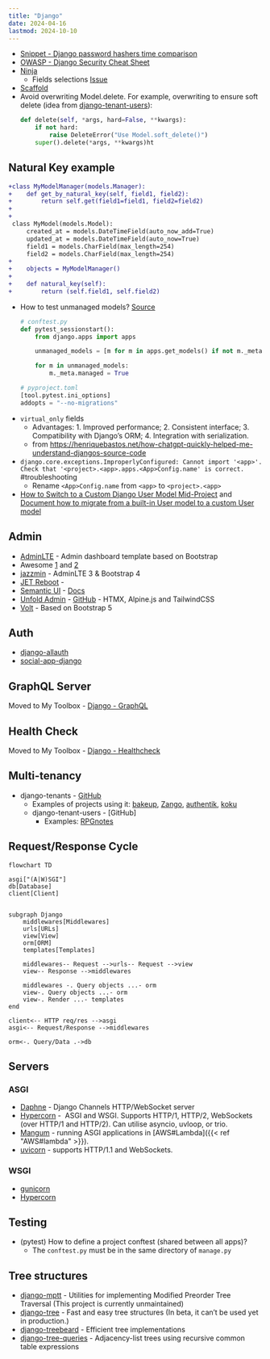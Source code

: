 ```yaml
---
title: "Django"
date: 2024-04-16
lastmod: 2024-10-10
---
```

- [Snippet - Django password hashers time comparison](https://gist.github.com/lucasrcezimbra/69286c9f1cbdb355e242990d2bc85e02)
- [OWASP - Django Security Cheat Sheet](https://cheatsheetseries.owasp.org/cheatsheets/Django_Security_Cheat_Sheet.html)
- [Ninja](https://github.com/vitalik/django-ninja)
	- Fields selections [Issue](https://github.com/vitalik/django-ninja/issues/333)
- [Scaffold](https://github.com/Abdenasser/dr_scaffold)
- Avoid overwriting Model.delete. For example, overwriting to ensure soft delete (idea from [django-tenant-users](https://github.com/Corvia/django-tenant-users/blob/933c87dbad920d2c75666429ef37a552b15e9ac6/tenant_users/tenants/models.py#L404C1-L411C1)):
	```python
	def delete(self, *args, hard=False, **kwargs):
		if not hard:
			raise DeleteError("Use Model.soft_delete()")
		super().delete(*args, **kwargs)ht
	```

## Natural Key example
```diff
+class MyModelManager(models.Manager):
+    def get_by_natural_key(self, field1, field2):
+        return self.get(field1=field1, field2=field2)
+
+
 class MyModel(models.Model):
     created_at = models.DateTimeField(auto_now_add=True)
     updated_at = models.DateTimeField(auto_now=True)
     field1 = models.CharField(max_length=254)
     field2 = models.CharField(max_length=254)
+
+    objects = MyModelManager()
+
+    def natural_key(self):
+        return (self.field1, self.field2)
```

- How to test unmanaged models? [Source](https://stackoverflow.com/a/72593718)
	```python
	# conftest.py
	def pytest_sessionstart():
		from django.apps import apps

		unmanaged_models = [m for m in apps.get_models() if not m._meta.managed]

		for m in unmanaged_models:
			m._meta.managed = True

	# pyproject.toml
	[tool.pytest.ini_options]
	addopts = "--no-migrations"
	```
- `virtual_only` fields
	- Advantages: 1. Improved performance; 2. Consistent interface; 3. Compatibility with Django’s ORM; 4. Integration with serialization.
	- from https://henriquebastos.net/how-chatgpt-quickly-helped-me-understand-djangos-source-code
- `django.core.exceptions.ImproperlyConfigured: Cannot import '<app>'. Check that '<project>.<app>.apps.<App>Config.name' is correct.` #troubleshooting
	- Rename `<App>Config.name` from `<app>` to `<project>.<app>`
- [How to Switch to a Custom Django User Model Mid-Project](https://www.caktusgroup.com/blog/2019/04/26/how-switch-custom-django-user-model-mid-project/) and [Document how to migrate from a built-in User model to a custom User model](https://code.djangoproject.com/ticket/25313#comment:24)
## Admin
- [AdminLTE](https://github.com/wuyue92tree/django-adminlte-ui) - Admin dashboard template based on Bootstrap
- Awesome [1](https://github.com/iamfoysal/Best-Django-Admin-interface) and [2](https://github.com/originalankur/awesome-django-admin)
- [jazzmin](https://github.com/farridav/django-jazzmin) - AdminLTE 3 & Bootstrap 4
- [JET Reboot](https://github.com/assem-ch/django-jet-reboot) -
- [Semantic UI](https://github.com/globophobe/django-semantic-admin) - [Docs](https://globophobe.github.io/django-semantic-admin/)
- [Unfold Admin](https://unfoldadmin.com/) - [GitHub](https://github.com/unfoldadmin/django-unfold) - HTMX, Alpine.js and TailwindCSS
- [Volt](https://github.com/app-generator/django-admin-volt) - Based on Bootstrap 5

## Auth
- [django-allauth](https://docs.allauth.org/en/latest/)
- [social-app-django](https://github.com/python-social-auth/social-app-django)

## GraphQL Server
Moved to My Toolbox - [Django - GraphQL](https://toolbox.cezimbra.me/lists/django-graphql/)

## Health Check
Moved to My Toolbox - [Django - Healthcheck](https://toolbox.cezimbra.me/lists/django-healthcheck/)

## Multi-tenancy
- django-tenants - [GitHub](https://github.com/django-tenants/django-tenants/)
	- Examples of projects using it: [bakeup](https://github.com/bruecksen/bakeup), [Zango](https://github.com/Healthlane-Technologies/Zango), [authentik](https://github.com/goauthentik/authentik/), [koku](https://github.com/project-koku/koku)
	- django-tenant-users - [GitHub]
		- Examples: [RPGnotes](https://github.com/Findus23/RPGnotes)

## Request/Response Cycle
```mermaid
flowchart TD

asgi["(A|W)SGI"]
db[Database]
client[Client]


subgraph Django
	middlewares[Middlewares]
	urls[URLs]
	view[View]
	orm[ORM]
	templates[Templates]

	middlewares-- Request -->urls-- Request -->view
	view-- Response -->middlewares

	middlewares -. Query objects ...- orm
	view-. Query objects ...- orm
	view-. Render ...- templates
end

client<-- HTTP req/res -->asgi
asgi<-- Request/Response -->middlewares

orm<-. Query/Data .->db
```

## Servers
### ASGI
- [Daphne](https://github.com/django/daphne) - Django Channels HTTP/WebSocket server
- [Hypercorn](https://github.com/pgjones/hypercorn) -  ASGI and WSGI. Supports HTTP/1, HTTP/2, WebSockets (over HTTP/1 and HTTP/2). Can utilise asyncio, uvloop, or trio.
- [Mangum](https://github.com/jordaneremieff/mangum) - running ASGI applications in [AWS#Lambda]({{< ref "AWS#lambda" >}}).
- [uvicorn](https://github.com/encode/uvicorn) - supports HTTP/1.1 and WebSockets.
### WSGI
- [gunicorn](https://github.com/benoitc/gunicorn)
- [Hypercorn](https://github.com/pgjones/hypercorn)

## Testing
- (pytest) How to define a project conftest (shared between all apps)?
	- The `conftest.py` must be in the same directory of `manage.py`

## Tree structures
- [django-mptt](https://github.com/django-mptt/django-mptt) - Utilities for implementing Modified Preorder Tree Traversal (This project is currently unmaintained)
- [django-tree](https://github.com/BertrandBordage/django-tree) - Fast and easy tree structures (In beta, it can’t be used yet in production.)
- [django-treebeard](https://github.com/django-treebeard/django-treebeard) - Efficient tree implementations
- [django-tree-queries](https://github.com/matthiask/django-tree-queries) - Adjacency-list trees using recursive common table expressions
